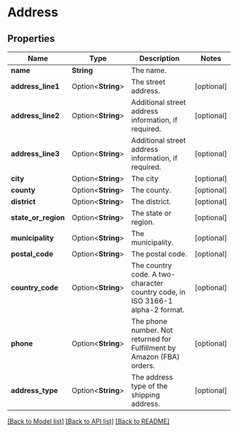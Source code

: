 # Address

## Properties

Name | Type | Description | Notes
------------ | ------------- | ------------- | -------------
**name** | **String** | The name. | 
**address_line1** | Option<**String**> | The street address. | [optional]
**address_line2** | Option<**String**> | Additional street address information, if required. | [optional]
**address_line3** | Option<**String**> | Additional street address information, if required. | [optional]
**city** | Option<**String**> | The city  | [optional]
**county** | Option<**String**> | The county. | [optional]
**district** | Option<**String**> | The district. | [optional]
**state_or_region** | Option<**String**> | The state or region. | [optional]
**municipality** | Option<**String**> | The municipality. | [optional]
**postal_code** | Option<**String**> | The postal code. | [optional]
**country_code** | Option<**String**> | The country code. A two-character country code, in ISO 3166-1 alpha-2 format. | [optional]
**phone** | Option<**String**> | The phone number. Not returned for Fulfillment by Amazon (FBA) orders. | [optional]
**address_type** | Option<**String**> | The address type of the shipping address. | [optional]

[[Back to Model list]](../README.md#documentation-for-models) [[Back to API list]](../README.md#documentation-for-api-endpoints) [[Back to README]](../README.md)


